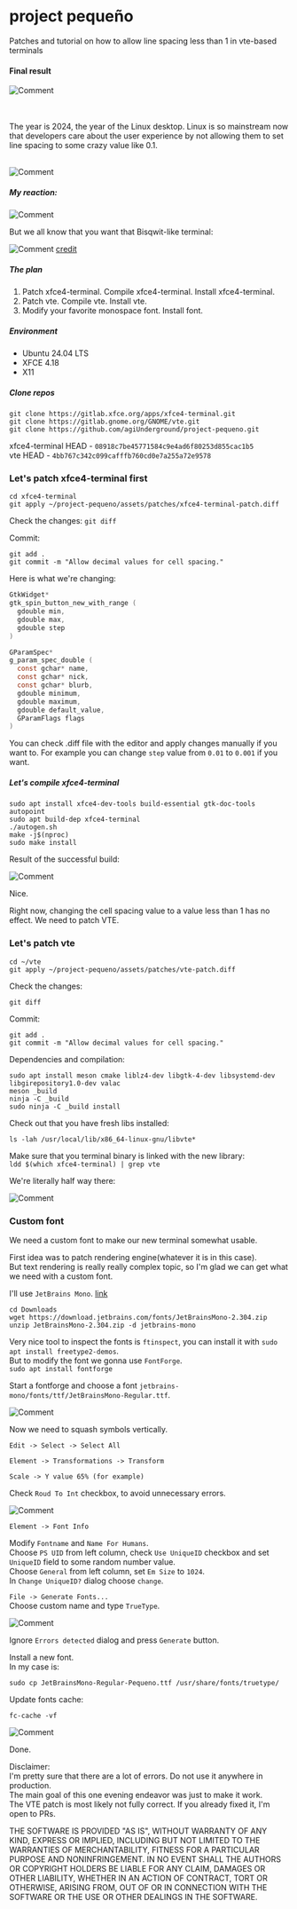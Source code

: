 # project pequeño
Patches and tutorial on how to allow line spacing less than 1 in vte-based terminals

#### Final result
![Comment](assets/images/result.png)

<br />
<br />
The year is 2024, the year of the Linux desktop. Linux is so mainstream now that developers care about the user experience by not allowing them to set line spacing to some crazy value like 0.1.  

<br />
<br />

![Comment](assets/images/preferences-xfce4-terminal.png)

##### My reaction:

![Comment](assets/images/my-reaction-1.png)

But we all know that you want that Bisqwit-like terminal:<br />


![Comment](assets/images/Bisqwit.jpg)
[credit](https://www.youtube.com/@Bisqwit)
<br />

##### The plan

1.  Patch xfce4-terminal. Compile xfce4-terminal. Install xfce4-terminal.
2.  Patch vte. Compile vte. Install vte.
3.  Modify your favorite monospace font. Install font.

##### Environment

- Ubuntu 24.04 LTS
- XFCE 4.18
- X11

##### Clone repos

`git clone https://gitlab.xfce.org/apps/xfce4-terminal.git`\
`git clone https://gitlab.gnome.org/GNOME/vte.git`\
`git clone https://github.com/agiUnderground/project-pequeno.git`

xfce4-terminal HEAD - `08918c7be45771584c9e4ad6f80253d855cac1b5`\
vte HEAD - `4bb767c342c099cafffb760cd0e7a255a72e9578`

### Let's patch xfce4-terminal first

`cd xfce4-terminal`\
`git apply ~/project-pequeno/assets/patches/xfce4-terminal-patch.diff`

Check the changes:
`git diff`

Commit:

`git add .`\
`git commit -m "Allow decimal values for cell spacing."`

Here is what we're changing:

```c
GtkWidget*
gtk_spin_button_new_with_range (
  gdouble min,
  gdouble max,
  gdouble step
)
```

```c
GParamSpec*
g_param_spec_double (
  const gchar* name,
  const gchar* nick,
  const gchar* blurb,
  gdouble minimum,
  gdouble maximum,
  gdouble default_value,
  GParamFlags flags
)
```

You can check .diff file with the editor and apply changes manually if you want to.
For example you can change `step` value from `0.01` to `0.001` if you want.

##### Let's compile xfce4-terminal

`sudo apt install xfce4-dev-tools build-essential gtk-doc-tools autopoint`\
`sudo apt build-dep xfce4-terminal`\
`./autogen.sh`\
`make -j$(nproc)`\
`sudo make install`

Result of the successful build:

![Comment](assets/images/successful-terminal-build.png)

Nice.

Right now, changing the cell spacing value to a value less than 1 has no effect. We need to patch VTE.

### Let's patch vte

`cd ~/vte`\
`git apply ~/project-pequeno/assets/patches/vte-patch.diff`

Check the changes:

`git diff`

Commit:

`git add .`\
`git commit -m "Allow decimal values for cell spacing."`

Dependencies and compilation:

`sudo apt install meson cmake liblz4-dev libgtk-4-dev libsystemd-dev libgirepository1.0-dev valac`\
`meson _build`\
`ninja -C _build`\
`sudo ninja -C _build install`

Check out that you have fresh libs installed:

`ls -lah /usr/local/lib/x86_64-linux-gnu/libvte*`

Make sure that you terminal binary is linked with the new library:\
`ldd $(which xfce4-terminal) | grep vte`

We're literally half way there:

![Comment](assets/images/cell-spacing-works.png)


### Custom font

We need a custom font to make our new terminal somewhat usable.

First idea was to patch rendering engine(whatever it is in this case).\
But text rendering is really really complex topic, so I'm glad we can get what we need with a custom font.

I'll use `JetBrains Mono`. [link](https://www.jetbrains.com/lp/mono/)

`cd Downloads`\
`wget https://download.jetbrains.com/fonts/JetBrainsMono-2.304.zip`\
`unzip JetBrainsMono-2.304.zip -d jetbrains-mono`

Very nice tool to inspect the fonts is `ftinspect`, you can install it with `sudo apt install freetype2-demos`.\
But to modify the font we gonna use `FontForge`.\
`sudo apt install fontforge`

Start a fontforge and choose a font `jetbrains-mono/fonts/ttf/JetBrainsMono-Regular.ttf`.

![Comment](assets/images/fontforge.png)

Now we need to squash symbols vertically.

`Edit -> Select -> Select All`

`Element -> Transformations -> Transform`

`Scale -> Y value 65% (for example)`

Check `Roud To Int` checkbox, to avoid unnecessary errors.

![Comment](assets/images/fontforge-scale.png)

`Element -> Font Info`

Modify `Fontname` and `Name For Humans`.\
Choose `PS UID` from left column, check `Use UniqueID` checkbox and set `UniqueID` field to some random number value.\
Choose `General` from left column, set `Em Size` to `1024`.\
In `Change UniqueID?` dialog choose `change`.

`File -> Generate Fonts...`\
Choose custom name and type `TrueType`.

![Comment](assets/images/generate-fonts-dialog.png)

Ignore `Errors detected` dialog and press `Generate` button.

Install a new font.\
In my case is:

`sudo cp JetBrainsMono-Regular-Pequeno.ttf /usr/share/fonts/truetype/`

Update fonts cache:

`fc-cache -vf`

![Comment](assets/images/custom-font.png)

Done.



Disclaimer:\
I'm pretty sure that there are a lot of errors. Do not use it anywhere in production.\
The main goal of this one evening endeavor was just to make it work.\
The VTE patch is most likely not fully correct. If you already fixed it, I'm open to PRs.

THE SOFTWARE IS PROVIDED "AS IS", WITHOUT WARRANTY OF ANY KIND, EXPRESS OR IMPLIED, INCLUDING BUT NOT LIMITED TO THE WARRANTIES OF MERCHANTABILITY, FITNESS FOR A PARTICULAR PURPOSE AND NONINFRINGEMENT. IN NO EVENT SHALL THE AUTHORS OR COPYRIGHT HOLDERS BE LIABLE FOR ANY CLAIM, DAMAGES OR OTHER LIABILITY, WHETHER IN AN ACTION OF CONTRACT, TORT OR OTHERWISE, ARISING FROM, OUT OF OR IN CONNECTION WITH THE SOFTWARE OR THE USE OR OTHER DEALINGS IN THE SOFTWARE.
